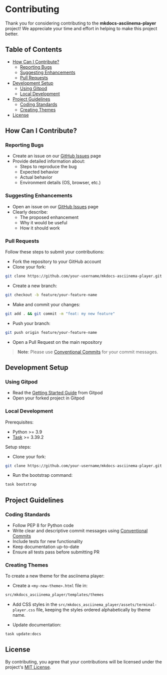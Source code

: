 # Contributing

Thank you for considering contributing to the **mkdocs-asciinema-player** project! We appreciate your time and effort in helping to make this project better.

## Table of Contents

- [How Can I Contribute?](#how-can-i-contribute)
    - [Reporting Bugs](#reporting-bugs)
    - [Suggesting Enhancements](#suggesting-enhancements)
    - [Pull Requests](#pull-requests)
- [Development Setup](#development-setup)
    - [Using Gitpod](#using-gitpod)
    - [Local Development](#local-development)
- [Project Guidelines](#project-guidelines)
    - [Coding Standards](#coding-standards)
    - [Creating Themes](#creating-themes)
- [License](#license)

## How Can I Contribute?

### Reporting Bugs

- Create an issue on our [GitHub Issues](https://github.com/pa-decarvalho/mkdocs-asciinema-player/issues) page
- Provide detailed information about:
    - Steps to reproduce the bug
    - Expected behavior
    - Actual behavior
    - Environment details (OS, browser, etc.)

### Suggesting Enhancements

- Open an issue on our [GitHub Issues](https://github.com/pa-decarvalho/mkdocs-asciinema-player/issues) page
- Clearly describe:
    - The proposed enhancement
    - Why it would be useful
    - How it should work

### Pull Requests

Follow these steps to submit your contributions:

- Fork the repository to your GitHub account
- Clone your fork:

```sh
git clone https://github.com/your-username/mkdocs-asciinema-player.git
```

- Create a new branch:

```sh
git checkout -b feature/your-feature-name
```

- Make and commit your changes:

```sh
git add . && git commit -m "feat: my new feature"
```

- Push your branch:

```sh
git push origin feature/your-feature-name
```

- Open a Pull Request on the main repository

> **Note**: Please use [Conventional Commits](https://www.conventionalcommits.org/en/v1.0.0/) for your commit messages.

## Development Setup

### Using Gitpod

- Read the [Getting Started Guide](https://www.gitpod.io/docs/introduction/getting-started) from Gitpod
- Open your forked project in Gitpod

### Local Development

Prerequisites:

- Python >= 3.9
- [Task](https://taskfile.dev/) >= 3.39.2

Setup steps:

- Clone your fork:

```sh
git clone https://github.com/your-username/mkdocs-asciinema-player.git
```

- Run the bootstrap command:

```sh
task bootstrap
```

## Project Guidelines

### Coding Standards

- Follow PEP 8 for Python code
- Write clear and descriptive commit messages using [Conventional Commits](https://www.conventionalcommits.org/en/v1.0.0/)
- Include tests for new functionality
- Keep documentation up-to-date
- Ensure all tests pass before submitting PR

### Creating Themes

To create a new theme for the asciinema player:

- Create a `<my-new-theme>.html` file in:

```sh
src/mkdocs_asciinema_player/templates/themes
```

- Add CSS styles in the `src/mkdocs_asciinema_player/assets/terminal-player.css` file, keeping the styles ordered alphabetically by theme name.

- Update documentation:

```sh
task update:docs
```

## License

By contributing, you agree that your contributions will be licensed under the project's [MIT License](https://github.com/pa-decarvalho/mkdocs-asciinema-player/blob/main/LICENSE).
```
